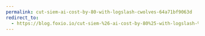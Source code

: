 ```yaml
---
permalink: cut-siem-ai-cost-by-80-with-logslash-cwolves-64a71bf9063d
redirect_to:
  - https://blog.foxio.io/cut-siem-%26-ai-cost-by-80%25-with-logslash-%26-cwolves
---
```

